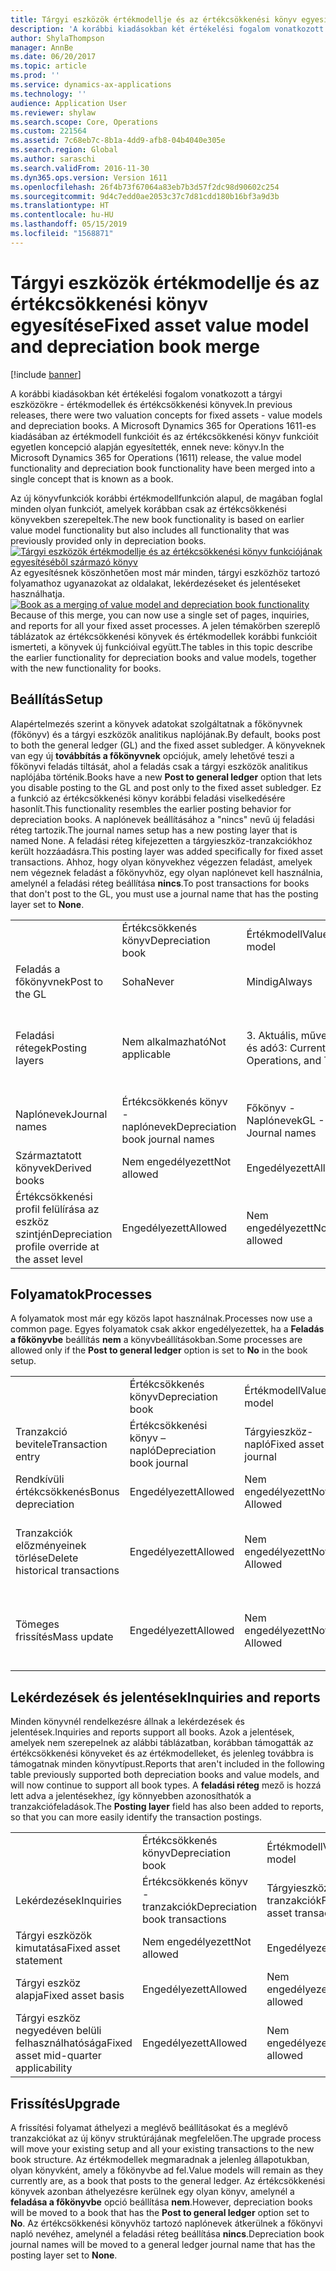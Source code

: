 ```yaml
---
title: Tárgyi eszközök értékmodellje és az értékcsökkenési könyv egyesítése
description: 'A korábbi kiadásokban két értékelési fogalom vonatkozott a tárgyi eszközökre - értékmodellek és értékcsökkenési könyvek. A Microsoft Dynamics 365 for Operations 1611-es kiadásában az értékmodell funkcióit és az értékcsökkenési könyv funkcióit egyetlen koncepció alapján egyesítették, ennek neve: könyv.'
author: ShylaThompson
manager: AnnBe
ms.date: 06/20/2017
ms.topic: article
ms.prod: ''
ms.service: dynamics-ax-applications
ms.technology: ''
audience: Application User
ms.reviewer: shylaw
ms.search.scope: Core, Operations
ms.custom: 221564
ms.assetid: 7c68eb7c-8b1a-4dd9-afb8-04b4040e305e
ms.search.region: Global
ms.author: saraschi
ms.search.validFrom: 2016-11-30
ms.dyn365.ops.version: Version 1611
ms.openlocfilehash: 26f4b73f67064a83eb7b3d57f2dc98d90602c254
ms.sourcegitcommit: 9d4c7edd0ae2053c37c7d81cdd180b16bf3a9d3b
ms.translationtype: HT
ms.contentlocale: hu-HU
ms.lasthandoff: 05/15/2019
ms.locfileid: "1568871"
---
```

# <a name="fixed-asset-value-model-and-depreciation-book-merge"></a><span data-ttu-id="24d7f-104">Tárgyi eszközök értékmodellje és az értékcsökkenési könyv egyesítése</span><span class="sxs-lookup"><span data-stu-id="24d7f-104">Fixed asset value model and depreciation book merge</span></span>

[!include [banner](../includes/banner.md)]

<span data-ttu-id="24d7f-105">A korábbi kiadásokban két értékelési fogalom vonatkozott a tárgyi eszközökre - értékmodellek és értékcsökkenési könyvek.</span><span class="sxs-lookup"><span data-stu-id="24d7f-105">In previous releases, there were two valuation concepts for fixed assets -  value models and depreciation books.</span></span> <span data-ttu-id="24d7f-106">A Microsoft Dynamics 365 for Operations 1611-es kiadásában az értékmodell funkcióit és az értékcsökkenési könyv funkcióit egyetlen koncepció alapján egyesítették, ennek neve: könyv.</span><span class="sxs-lookup"><span data-stu-id="24d7f-106">In the Microsoft Dynamics 365 for Operations (1611) release, the value model functionality and depreciation book functionality have been merged into a single concept that is known as a book.</span></span>

<span data-ttu-id="24d7f-107">Az új könyvfunkciók korábbi értékmodellfunkción alapul, de magában foglal minden olyan funkciót, amelyek korábban csak az értékcsökkenési könyvekben szerepeltek.</span><span class="sxs-lookup"><span data-stu-id="24d7f-107">The new book functionality is based on earlier value model functionality but also includes all functionality that was previously provided only in depreciation books.</span></span> <span data-ttu-id="24d7f-108">[![Tárgyi eszközök értékmodellje és az értékcsökkenési könyv funkciójának egyesítéséből származó könyv](./media/fixed-assets.png)](./media/fixed-assets.png) Az egyesítésnek köszönhetően most már minden, tárgyi eszközhöz tartozó folyamathoz ugyanazokat az oldalakat, lekérdezéseket és jelentéseket használhatja.</span><span class="sxs-lookup"><span data-stu-id="24d7f-108">[![Book as a merging of value model and depreciation book functionality](./media/fixed-assets.png)](./media/fixed-assets.png) Because of this merge, you can now use a single set of pages, inquiries, and reports for all your fixed asset processes.</span></span> <span data-ttu-id="24d7f-109">A jelen témakörben szereplő táblázatok az értékcsökkenési könyvek és értékmodellek korábbi funkcióit ismerteti, a könyvek új funkcióival együtt.</span><span class="sxs-lookup"><span data-stu-id="24d7f-109">The tables in this topic describe the earlier functionality for depreciation books and value models, together with the new functionality for books.</span></span>

## <a name="setup"></a><span data-ttu-id="24d7f-110">Beállítás</span><span class="sxs-lookup"><span data-stu-id="24d7f-110">Setup</span></span>
<span data-ttu-id="24d7f-111">Alapértelmezés szerint a könyvek adatokat szolgáltatnak a főkönyvnek (főkönyv) és a tárgyi eszközök analitikus naplójának.</span><span class="sxs-lookup"><span data-stu-id="24d7f-111">By default, books post to both the general ledger (GL) and the fixed asset subledger.</span></span> <span data-ttu-id="24d7f-112">A könyveknek van egy új **továbbítás a főkönyvnek** opciójuk, amely lehetővé teszi a főkönyvi feladás tiltását, ahol a feladás csak a tárgyi eszközök analitikus naplójába történik.</span><span class="sxs-lookup"><span data-stu-id="24d7f-112">Books have a new **Post to general ledger** option that lets you disable posting to the GL and post only to the fixed asset subledger.</span></span> <span data-ttu-id="24d7f-113">Ez a funkció az értékcsökkenési könyv korábbi feladási viselkedésére hasonlít.</span><span class="sxs-lookup"><span data-stu-id="24d7f-113">This functionality resembles the earlier posting behavior for depreciation books.</span></span> <span data-ttu-id="24d7f-114">A naplónevek beállításához a "nincs" nevű új feladási réteg tartozik.</span><span class="sxs-lookup"><span data-stu-id="24d7f-114">The journal names setup has a new posting layer that is named None.</span></span> <span data-ttu-id="24d7f-115">A feladási réteg kifejezetten a tárgyieszköz-tranzakciókhoz került hozzáadásra.</span><span class="sxs-lookup"><span data-stu-id="24d7f-115">This posting layer was added specifically for fixed asset transactions.</span></span> <span data-ttu-id="24d7f-116">Ahhoz, hogy olyan könyvekhez végezzen feladást, amelyek nem végeznek feladást a főkönyvhöz, egy olyan naplónevet kell használnia, amelynél a feladási réteg beállítása **nincs**.</span><span class="sxs-lookup"><span data-stu-id="24d7f-116">To post transactions for books that don't post to the GL, you must use a journal name that has the posting layer set to **None**.</span></span>

|                                                  |                                 |                                 |                                                         |
|--------------------------------------------------|---------------------------------|---------------------------------|---------------------------------------------------------|
|                                                  | <span data-ttu-id="24d7f-117">Értékcsökkenés könyv</span><span class="sxs-lookup"><span data-stu-id="24d7f-117">Depreciation book</span></span>               | <span data-ttu-id="24d7f-118">Értékmodell</span><span class="sxs-lookup"><span data-stu-id="24d7f-118">Value model</span></span>                     | <span data-ttu-id="24d7f-119">Könyv (új)</span><span class="sxs-lookup"><span data-stu-id="24d7f-119">Book (New)</span></span>                                              |
| <span data-ttu-id="24d7f-120">Feladás a főkönyvnek</span><span class="sxs-lookup"><span data-stu-id="24d7f-120">Post to the GL</span></span>                                   | <span data-ttu-id="24d7f-121">Soha</span><span class="sxs-lookup"><span data-stu-id="24d7f-121">Never</span></span>                           | <span data-ttu-id="24d7f-122">Mindig</span><span class="sxs-lookup"><span data-stu-id="24d7f-122">Always</span></span>                          | <span data-ttu-id="24d7f-123">Opcionális feladás a főkönyvnek</span><span class="sxs-lookup"><span data-stu-id="24d7f-123">Option to post to the GL</span></span>                                |
| <span data-ttu-id="24d7f-124">Feladási rétegek</span><span class="sxs-lookup"><span data-stu-id="24d7f-124">Posting layers</span></span>                                   | <span data-ttu-id="24d7f-125">Nem alkalmazható</span><span class="sxs-lookup"><span data-stu-id="24d7f-125">Not applicable</span></span>                  | <span data-ttu-id="24d7f-126">3. Aktuális, műveletek és adó</span><span class="sxs-lookup"><span data-stu-id="24d7f-126">3: Current, Operations, and Tax</span></span> | <span data-ttu-id="24d7f-127">11: Aktuális, műveletek, adó, 7 egyéni réteg és "nincs"</span><span class="sxs-lookup"><span data-stu-id="24d7f-127">11: Current, Operations, Tax, 7 custom layers, and None</span></span> |
| <span data-ttu-id="24d7f-128">Naplónevek</span><span class="sxs-lookup"><span data-stu-id="24d7f-128">Journal names</span></span>                                    | <span data-ttu-id="24d7f-129">Értékcsökkenés könyv - naplónevek</span><span class="sxs-lookup"><span data-stu-id="24d7f-129">Depreciation book journal names</span></span> | <span data-ttu-id="24d7f-130">Főkönyv - Naplónevek</span><span class="sxs-lookup"><span data-stu-id="24d7f-130">GL - Journal names</span></span>              | <span data-ttu-id="24d7f-131">Főkönyv - Naplónevek</span><span class="sxs-lookup"><span data-stu-id="24d7f-131">GL - Journal names</span></span>                                      |
| <span data-ttu-id="24d7f-132">Származtatott könyvek</span><span class="sxs-lookup"><span data-stu-id="24d7f-132">Derived books</span></span>                                    | <span data-ttu-id="24d7f-133">Nem engedélyezett</span><span class="sxs-lookup"><span data-stu-id="24d7f-133">Not allowed</span></span>                     | <span data-ttu-id="24d7f-134">Engedélyezett</span><span class="sxs-lookup"><span data-stu-id="24d7f-134">Allowed</span></span>                         | <span data-ttu-id="24d7f-135">Engedélyezett</span><span class="sxs-lookup"><span data-stu-id="24d7f-135">Allowed</span></span>                                                 |
| <span data-ttu-id="24d7f-136">Értékcsökkenési profil felülírása az eszköz szintjén</span><span class="sxs-lookup"><span data-stu-id="24d7f-136">Depreciation profile override at the asset level</span></span> | <span data-ttu-id="24d7f-137">Engedélyezett</span><span class="sxs-lookup"><span data-stu-id="24d7f-137">Allowed</span></span>                         | <span data-ttu-id="24d7f-138">Nem engedélyezett</span><span class="sxs-lookup"><span data-stu-id="24d7f-138">Not allowed</span></span>                     | <span data-ttu-id="24d7f-139">Engedélyezett</span><span class="sxs-lookup"><span data-stu-id="24d7f-139">Allowed</span></span>                                                 |

## <a name="processes"></a><span data-ttu-id="24d7f-140">Folyamatok</span><span class="sxs-lookup"><span data-stu-id="24d7f-140">Processes</span></span>
<span data-ttu-id="24d7f-141">A folyamatok most már egy közös lapot használnak.</span><span class="sxs-lookup"><span data-stu-id="24d7f-141">Processes now use a common page.</span></span> <span data-ttu-id="24d7f-142">Egyes folyamatok csak akkor engedélyezettek, ha a **Feladás a főkönyvbe** beállítás **nem** a könyvbeállításokban.</span><span class="sxs-lookup"><span data-stu-id="24d7f-142">Some processes are allowed only if the **Post to general ledger** option is set to **No** in the book setup.</span></span>

|                                |                           |                     |                                          |
|--------------------------------|---------------------------|---------------------|------------------------------------------|
|                                | <span data-ttu-id="24d7f-143">Értékcsökkenés könyv</span><span class="sxs-lookup"><span data-stu-id="24d7f-143">Depreciation book</span></span>         | <span data-ttu-id="24d7f-144">Értékmodell</span><span class="sxs-lookup"><span data-stu-id="24d7f-144">Value model</span></span>         | <span data-ttu-id="24d7f-145">Könyv (új)</span><span class="sxs-lookup"><span data-stu-id="24d7f-145">Book (New)</span></span>                               |
| <span data-ttu-id="24d7f-146">Tranzakció bevitele</span><span class="sxs-lookup"><span data-stu-id="24d7f-146">Transaction entry</span></span>              | <span data-ttu-id="24d7f-147">Értékcsökkenési könyv – napló</span><span class="sxs-lookup"><span data-stu-id="24d7f-147">Depreciation book journal</span></span> | <span data-ttu-id="24d7f-148">Tárgyieszköz-napló</span><span class="sxs-lookup"><span data-stu-id="24d7f-148">Fixed asset journal</span></span> | <span data-ttu-id="24d7f-149">Tárgyieszköz-napló</span><span class="sxs-lookup"><span data-stu-id="24d7f-149">Fixed asset journal</span></span>                      |
| <span data-ttu-id="24d7f-150">Rendkívüli értékcsökkenés</span><span class="sxs-lookup"><span data-stu-id="24d7f-150">Bonus depreciation</span></span>             | <span data-ttu-id="24d7f-151">Engedélyezett</span><span class="sxs-lookup"><span data-stu-id="24d7f-151">Allowed</span></span>                   | <span data-ttu-id="24d7f-152">Nem engedélyezett</span><span class="sxs-lookup"><span data-stu-id="24d7f-152">Not Allowed</span></span>         | <span data-ttu-id="24d7f-153">Engedélyezett</span><span class="sxs-lookup"><span data-stu-id="24d7f-153">Allowed</span></span>                                  |
| <span data-ttu-id="24d7f-154">Tranzakciók előzményeinek törlése</span><span class="sxs-lookup"><span data-stu-id="24d7f-154">Delete historical transactions</span></span> | <span data-ttu-id="24d7f-155">Engedélyezett</span><span class="sxs-lookup"><span data-stu-id="24d7f-155">Allowed</span></span>                   | <span data-ttu-id="24d7f-156">Nem engedélyezett</span><span class="sxs-lookup"><span data-stu-id="24d7f-156">Not Allowed</span></span>         | <span data-ttu-id="24d7f-157">Engedélyezve van, kivéve, ha a főkönyvnek végez feladást</span><span class="sxs-lookup"><span data-stu-id="24d7f-157">Allowed, unless you're posting to the GL</span></span> |
| <span data-ttu-id="24d7f-158">Tömeges frissítés</span><span class="sxs-lookup"><span data-stu-id="24d7f-158">Mass update</span></span>                    | <span data-ttu-id="24d7f-159">Engedélyezett</span><span class="sxs-lookup"><span data-stu-id="24d7f-159">Allowed</span></span>                   | <span data-ttu-id="24d7f-160">Nem engedélyezett</span><span class="sxs-lookup"><span data-stu-id="24d7f-160">Not Allowed</span></span>         | <span data-ttu-id="24d7f-161">Engedélyezve van, kivéve, ha a főkönyvnek végez feladást</span><span class="sxs-lookup"><span data-stu-id="24d7f-161">Allowed, unless you're posting to the GL</span></span> |

## <a name="inquiries-and-reports"></a><span data-ttu-id="24d7f-162">Lekérdezések és jelentések</span><span class="sxs-lookup"><span data-stu-id="24d7f-162">Inquiries and reports</span></span>
<span data-ttu-id="24d7f-163">Minden könyvnél rendelkezésre állnak a lekérdezések és jelentések.</span><span class="sxs-lookup"><span data-stu-id="24d7f-163">Inquiries and reports support all books.</span></span> <span data-ttu-id="24d7f-164">Azok a jelentések, amelyek nem szerepelnek az alábbi táblázatban, korábban támogatták az értékcsökkenési könyveket és az értékmodelleket, és jelenleg továbbra is támogatnak minden könyvtípust.</span><span class="sxs-lookup"><span data-stu-id="24d7f-164">Reports that aren't included in the following table previously supported both depreciation books and value models, and will now continue to support all book types.</span></span> <span data-ttu-id="24d7f-165">A **feladási réteg** mező is hozzá lett adva a jelentésekhez, így könnyebben azonosíthatók a tranzakciófeladások.</span><span class="sxs-lookup"><span data-stu-id="24d7f-165">The **Posting layer** field has also been added to reports, so that you can more easily identify the transaction postings.</span></span>

|                                       |                                |                          |                          |
|---------------------------------------|--------------------------------|--------------------------|--------------------------|
|                                       | <span data-ttu-id="24d7f-166">Értékcsökkenés könyv</span><span class="sxs-lookup"><span data-stu-id="24d7f-166">Depreciation book</span></span>              | <span data-ttu-id="24d7f-167">Értékmodell</span><span class="sxs-lookup"><span data-stu-id="24d7f-167">Value model</span></span>              | <span data-ttu-id="24d7f-168">Könyv (új)</span><span class="sxs-lookup"><span data-stu-id="24d7f-168">Book (New)</span></span>               |
| <span data-ttu-id="24d7f-169">Lekérdezések</span><span class="sxs-lookup"><span data-stu-id="24d7f-169">Inquiries</span></span>                             | <span data-ttu-id="24d7f-170">Értékcsökkenés könyv - tranzakciók</span><span class="sxs-lookup"><span data-stu-id="24d7f-170">Depreciation book transactions</span></span> | <span data-ttu-id="24d7f-171">Tárgyieszköz-tranzakciók</span><span class="sxs-lookup"><span data-stu-id="24d7f-171">Fixed asset transactions</span></span> | <span data-ttu-id="24d7f-172">Tárgyieszköz-tranzakciók</span><span class="sxs-lookup"><span data-stu-id="24d7f-172">Fixed asset transactions</span></span> |
| <span data-ttu-id="24d7f-173">Tárgyi eszközök kimutatása</span><span class="sxs-lookup"><span data-stu-id="24d7f-173">Fixed asset statement</span></span>                 | <span data-ttu-id="24d7f-174">Nem engedélyezett</span><span class="sxs-lookup"><span data-stu-id="24d7f-174">Not allowed</span></span>                    | <span data-ttu-id="24d7f-175">Engedélyezett</span><span class="sxs-lookup"><span data-stu-id="24d7f-175">Allowed</span></span>                  | <span data-ttu-id="24d7f-176">Engedélyezett</span><span class="sxs-lookup"><span data-stu-id="24d7f-176">Allowed</span></span>                  |
| <span data-ttu-id="24d7f-177">Tárgyi eszköz alapja</span><span class="sxs-lookup"><span data-stu-id="24d7f-177">Fixed asset basis</span></span>                     | <span data-ttu-id="24d7f-178">Engedélyezett</span><span class="sxs-lookup"><span data-stu-id="24d7f-178">Allowed</span></span>                        | <span data-ttu-id="24d7f-179">Nem engedélyezett</span><span class="sxs-lookup"><span data-stu-id="24d7f-179">Not allowed</span></span>              | <span data-ttu-id="24d7f-180">Engedélyezett</span><span class="sxs-lookup"><span data-stu-id="24d7f-180">Allowed</span></span>                  |
| <span data-ttu-id="24d7f-181">Tárgyi eszköz negyedéven belüli felhasználhatósága</span><span class="sxs-lookup"><span data-stu-id="24d7f-181">Fixed asset mid-quarter applicability</span></span> | <span data-ttu-id="24d7f-182">Engedélyezett</span><span class="sxs-lookup"><span data-stu-id="24d7f-182">Allowed</span></span>                        | <span data-ttu-id="24d7f-183">Nem engedélyezett</span><span class="sxs-lookup"><span data-stu-id="24d7f-183">Not allowed</span></span>              | <span data-ttu-id="24d7f-184">Engedélyezett</span><span class="sxs-lookup"><span data-stu-id="24d7f-184">Allowed</span></span>                  |

## <a name="upgrade"></a><span data-ttu-id="24d7f-185">Frissítés</span><span class="sxs-lookup"><span data-stu-id="24d7f-185">Upgrade</span></span>
<span data-ttu-id="24d7f-186">A frissítési folyamat áthelyezi a meglévő beállításokat és a meglévő tranzakciókat az új könyv struktúrájának megfelelően.</span><span class="sxs-lookup"><span data-stu-id="24d7f-186">The upgrade process will move your existing setup and all your existing transactions to the new book structure.</span></span> <span data-ttu-id="24d7f-187">Az értékmodellek megmaradnak a jelenleg állapotukban, olyan könyvként, amely a főkönyvbe ad fel.</span><span class="sxs-lookup"><span data-stu-id="24d7f-187">Value models will remain as they currently are, as a book that posts to the general ledger.</span></span> <span data-ttu-id="24d7f-188">Az értékcsökkenési könyvek azonban áthelyezésre kerülnek egy olyan könyv, amelynél a **feladása a főkönyvbe** opció beállítása **nem**.</span><span class="sxs-lookup"><span data-stu-id="24d7f-188">However, depreciation books will be moved to a book that has the **Post to general ledger** option set to **No**.</span></span> <span data-ttu-id="24d7f-189">Az értékcsökkenési könyvhöz tartozó naplónevek átkerülnek a főkönyvi napló nevéhez, amelynél a feladási réteg beállítása **nincs**.</span><span class="sxs-lookup"><span data-stu-id="24d7f-189">Depreciation book journal names will be moved to a general ledger journal name that has the posting layer set to **None**.</span></span>



